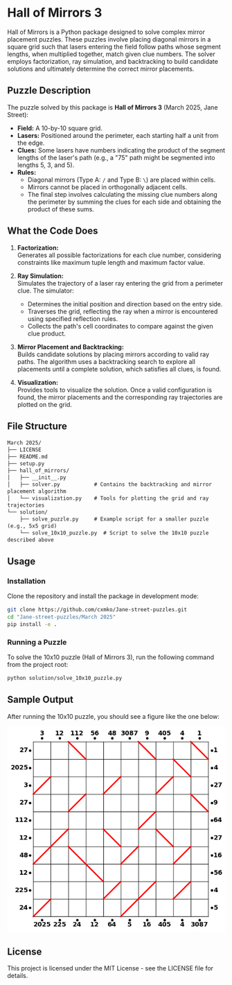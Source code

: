 # Hall of Mirrors 3

Hall of Mirrors is a Python package designed to solve complex mirror placement puzzles. These puzzles involve placing diagonal mirrors in a square grid such that lasers entering the field follow paths whose segment lengths, when multiplied together, match given clue numbers. The solver employs factorization, ray simulation, and backtracking to build candidate solutions and ultimately determine the correct mirror placements.

## Puzzle Description

The puzzle solved by this package is **Hall of Mirrors 3** (March 2025, Jane Street):

- **Field:** A 10-by-10 square grid.
- **Lasers:** Positioned around the perimeter, each starting half a unit from the edge.
- **Clues:** Some lasers have numbers indicating the product of the segment lengths of the laser's path (e.g., a "75" path might be segmented into lengths 5, 3, and 5).
- **Rules:**
  - Diagonal mirrors (Type A: `/` and Type B: `\`) are placed within cells.
  - Mirrors cannot be placed in orthogonally adjacent cells.
  - The final step involves calculating the missing clue numbers along the perimeter by summing the clues for each side and obtaining the product of these sums.

## What the Code Does

1. **Factorization:**  
   Generates all possible factorizations for each clue number, considering constraints like maximum tuple length and maximum factor value.

2. **Ray Simulation:**  
   Simulates the trajectory of a laser ray entering the grid from a perimeter clue. The simulator:
   - Determines the initial position and direction based on the entry side.
   - Traverses the grid, reflecting the ray when a mirror is encountered using specified reflection rules.
   - Collects the path's cell coordinates to compare against the given clue product.

3. **Mirror Placement and Backtracking:**  
   Builds candidate solutions by placing mirrors according to valid ray paths. The algorithm uses a backtracking search to explore all placements until a complete solution, which satisfies all clues, is found.

4. **Visualization:**  
   Provides tools to visualize the solution. Once a valid configuration is found, the mirror placements and the corresponding ray trajectories are plotted on the grid.

## File Structure

```
March 2025/
├── LICENSE
├── README.md
├── setup.py
├── hall_of_mirrors/
│   ├── __init__.py
│   ├── solver.py           # Contains the backtracking and mirror placement algorithm
│   └── visualization.py    # Tools for plotting the grid and ray trajectories
└── solution/
    ├── solve_puzzle.py     # Example script for a smaller puzzle (e.g., 5x5 grid)
    └── solve_10x10_puzzle.py  # Script to solve the 10x10 puzzle described above
```

## Usage

### Installation

Clone the repository and install the package in development mode:

```bash
git clone https://github.com/cxmko/Jane-street-puzzles.git
cd "Jane-street-puzzles/March 2025"
pip install -e .
```

### Running a Puzzle

To solve the 10x10 puzzle (Hall of Mirrors 3), run the following command from the project root:

```bash
python solution/solve_10x10_puzzle.py
```


## Sample Output

After running the 10x10 puzzle, you should see a figure like the one below:

![Solution Figure](images/solution_10x10.png)

## License

This project is licensed under the MIT License - see the LICENSE file for details.
